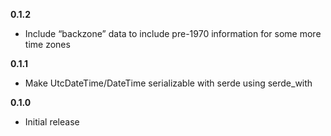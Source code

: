 **0.1.2**

* Include “backzone” data to include pre-1970 information for some more time zones

**0.1.1**

* Make UtcDateTime/DateTime serializable with serde using serde_with

**0.1.0**

* Initial release
